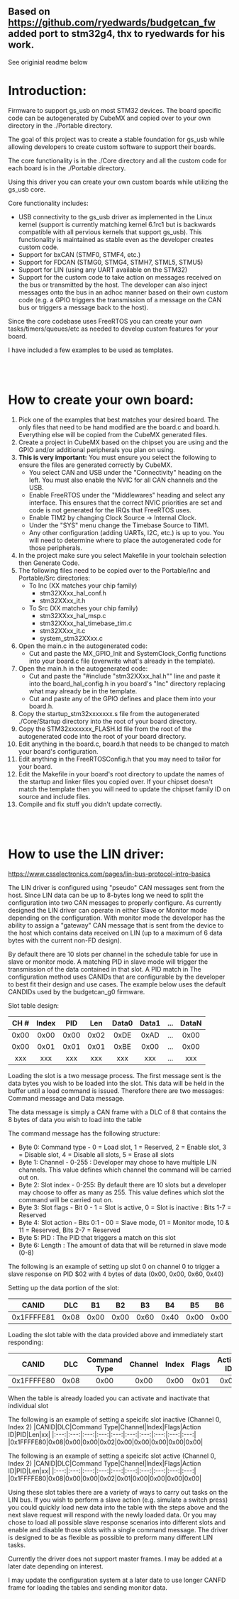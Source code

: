 ## Based on https://github.com/ryedwards/budgetcan_fw added port to stm32g4, thx to ryedwards for his work.

See originial readme below


# Introduction:
Firmware to support gs_usb on most STM32 devices.  The board specific code can be autogenerated by CubeMX and copied over to your own directory in the ./Portable directory.

The goal of this project was to create a stable foundation for gs_usb while allowing developers to create custom software to support their boards.

The core functionality is in the ./Core directory and all the custom code for each board is in the ./Portable directory.

Using this driver you can create your own custom boards while utilizing the gs_usb core.  

Core functionality includes:
- USB connectivity to the gs_usb driver as implemented in the Linux kernel (support is currently matching kernel 6.1rc1 but is backwards compatible with all pervious kernels that support gs_usb).  This functionality is maintained as stable even as the developer creates custom code.
- Support for bxCAN (STMF0, STMF4, etc.)
- Support for FDCAN (STMG0, STMG4, STMH7, STML5, STMU5)
- Support for LIN (using any UART available on the STM32)
- Support for the custom code to take action on messages received on the bus or transmitted by the host.  The developer can also inject messages onto the bus in an adhoc manner based on their own custom code (e.g. a GPIO triggers the transmission of a message on the CAN bus or triggers a message back to the host).

Since the core codebase uses FreeRTOS you can create your own tasks/timers/queues/etc as needed to develop custom features for your board.

I have included a few examples to be used as templates.

<br>
<br>

# How to create your own board:
1. Pick one of the examples that best matches your desired board.  The only files that need to be hand modified are the board.c and board.h.  Everything else will be copied from the CubeMX generated files.
2. Create a project in CubeMX based on the chipset you are using and the GPIO and/or additional peripherals you plan on using.
3. **This is very important:**  You must ensure you select the following to ensure the files are generated correctly by CubeMX.
    - You select CAN and USB under the "Connectivity" heading on the left.  You must also enable the NVIC for all CAN channels and the USB.
    - Enable FreeRTOS under the "Middlewares" heading and select any interface.  This ensures that the correct NVIC priorities are set and code is not generated for the IRQs that FreeRTOS uses.
    - Enable TIM2 by changing Clock Source -> Internal Clock.
    - Under the "SYS" menu change the Timebase Source to TIM1.
    - Any other configuration (adding UARTs, I2C, etc.) is up to you.  You will need to determine where to place the autogenerated code for those peripherals.
4. In the project make sure you select Makefile in your toolchain selection then Generate Code.
5. The following files need to be copied over to the Portable/Inc and Portable/Src directories:
    - To Inc (XX matches your chip family)
        - stm32XXxx_hal_conf.h
        - stm32XXxx_it.h
    - To Src (XX matches your chip family)
        - stm32XXxx_hal_msp.c
        - stm32XXxx_hal_timebase_tim.c
        - stm32XXxx_it.c
        - system_stm32XXxx.c
6. Open the main.c in the autogenerated code:
    - Cut and paste the MX_GPIO_Init and SystemClock_Config functions into your board.c file (overwrite what's already in the template).
7. Open the main.h in the autogenerated code:
    - Cut and paste the "#include "stm32XXxx_hal.h"" line and paste it into the board_hal_config.h in you board's "Inc" directory replacing what may already be in the template.
    - Cut and paste any of the GPIO defines and place them into your board.h.
8. Copy the startup_stm32xxxxxxx.s file from the autogenerated ./Core/Startup directory into the root of your board directory.
9. Copy the STM32xxxxxxx_FLASH.ld file from the root of the autogenerated code into the root of your board directory.
10. Edit anything in the board.c, board.h that needs to be changed to match your board's configuration.
11. Edit anything in the FreeRTOSConfig.h that you may need to tailor for your board.
11. Edit the Makefile in your board's root directory to update the names of the startup and linker files you copied over.  If your chipset doesn't match the template then you will need to update the chipset family ID on source and include files.
12. Compile and fix stuff you didn't update correctly.


<br>
<br>

# How to use the LIN driver:
https://www.csselectronics.com/pages/lin-bus-protocol-intro-basics

The LIN driver is configured using "pseudo" CAN messages sent from the host.  Since LIN data can be up to 8-bytes long we need to split the configuration into two CAN messages to properly configure.
As currently designed the LIN driver can operate in either Slave or Monitor mode depending on the configuration.  With monitor mode the developer has the ability to assign a "gateway" CAN message that is sent from the device to the host which contains data received on LIN (up to a maximum of 6 data bytes with the current non-FD design).

By default there are 10 slots per channel in the schedule table for use in slave or monitor mode.  A matching PID in slave mode will trigger the transmission of the data contained in that slot.  A PID match in 
The configuration method uses CANIDs that are configurable by the developer to best fit their design and use cases.  The example below uses the default CANDIDs used by the budgetcan_g0 firmware.


Slot table design:

|CH #|Index|PID|Len|Data0|Data1|...|DataN|
|:---:|:---:|:---:|:---:|:---:|:---:|:---:|:---:|
| 0x00 | 0x00 | 0x00 | 0x02 | 0xDE | 0xAD | ... | 0x00 |
| 0x00 | 0x01 | 0x01 | 0x01 | 0xBE | 0x00 | ... | 0x00 |
| xxx | xxx | xxx | xxx | xxx | xxx | ... | xxx |


Loading the slot is a two message process.  The first message sent is the data bytes you wish to be loaded into the slot.  This data will be held in the buffer until a load command is issued.  Therefore there are two messages: Command message and Data message.

The data message is simply a CAN frame with a DLC of 8 that contains the 8 bytes of data you wish to load into the table

The command message has the following structure:
- Byte 0: Command type - 0 = Load slot, 1 = Reserved, 2 = Enable slot, 3 = Disable slot, 4 = Disable all slots, 5 = Erase all slots 
- Byte 1: Channel - 0-255 : Developer may chose to have multiple LIN channels.  This value defines which channel the command will be carried out on.
- Byte 2: Slot index - 0-255: By default there are 10 slots but a developer may choose to offer as many as 255.  This value defines which slot the command will be carried out on.
- Byte 3: Slot flags - Bit 0 - 1 = Slot is active, 0 = Slot is inactive : Bits 1-7 = Reserved
- Byte 4: Slot action - Bits 0:1 - 00 = Slave mode, 01 = Monitor mode, 10 & 11 = Reserved, Bits 2-7 = Reserved
- Byte 5: PID : The PID that triggers a match on this slot
- Byte 6: Length : The amount of data that will be returned in slave mode (0-8)

The following is an example of setting up slot 0 on channel 0 to trigger a slave response on PID $02 with 4 bytes of data (0x00, 0x00, 0x60, 0x40)

Setting up the data portion of the slot:

|CANID|DLC|B1|B2|B3|B4|B5|B6|B7|B8|
|:---:|:---:|:---:|:---:|:---:|:---:|:---:|:---:|:---:|:---:|
|0x1FFFFE81|0x08|0x00|0x00|0x60|0x40|0x00|0x00|0x00|0x00|0x00|

Loading the slot table with the data provided above and immediately start responding:

|CANID|DLC|Command Type|Channel|Index|Flags|Action ID|PID|Len|xx|
|:---:|:---:|:---:|:---:|:---:|:---:|:---:|:---:|:---:|:---:|
|0x1FFFFE80|0x08|0x00|0x00|0x00|0x01|0x00|0x02|0x04|0x00|

When the table is already loaded you can activate and inactivate that individual slot

The following is an example of setting a speicifc slot inactive (Channel 0, Index 2)
|CANID|DLC|Command Type|Channel|Index|Flags|Action ID|PID|Len|xx|
|:---:|:---:|:---:|:---:|:---:|:---:|:---:|:---:|:---:|:---:|
|0x1FFFFE80|0x08|0x00|0x00|0x02|0x00|0x00|0x00|0x00|0x00|

The following is an example of setting a speicifc slot active (Channel 0, Index 2)
|CANID|DLC|Command Type|Channel|Index|Flags|Action ID|PID|Len|xx|
|:---:|:---:|:---:|:---:|:---:|:---:|:---:|:---:|:---:|:---:|
|0x1FFFFE80|0x08|0x00|0x00|0x02|0x01|0x00|0x00|0x00|0x00|


Using these slot tables there are a variety of ways to carry out tasks on the LIN bus.  If you wish to perform a slave action (e.g. simulate a switch press) you could quickly load new data into the table with the steps above and the next slave request will respond with the newly loaded data.  Or you may chose to load all possible slave response scenarios into different slots and enable and disable those slots with a single command message.  The driver is designed to be as flexible as possible to preform many different LIN tasks.

Currently the driver does not support master frames.  I may be added at a later date depending on interest.

I may update the configuration system at a later date to use longer CANFD frame for loading the tables and sending monitor data.


